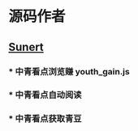 # 源码作者
 ## [Sunert](https://github.com/Sunert)
 ### * 中青看点浏览赚   youth_gain.js
 ### * 中青看点自动阅读
 ### * 中青看点获取青豆
